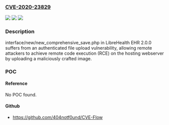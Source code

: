### [CVE-2020-23829](https://cve.mitre.org/cgi-bin/cvename.cgi?name=CVE-2020-23829)
![](https://img.shields.io/static/v1?label=Product&message=n%2Fa&color=blue)
![](https://img.shields.io/static/v1?label=Version&message=n%2Fa&color=blue)
![](https://img.shields.io/static/v1?label=Vulnerability&message=n%2Fa&color=brighgreen)

### Description

interface/new/new_comprehensive_save.php in LibreHealth EHR 2.0.0 suffers from an authenticated file upload vulnerability, allowing remote attackers to achieve remote code execution (RCE) on the hosting webserver by uploading a maliciously crafted image.

### POC

#### Reference
No POC found.

#### Github
- https://github.com/404notf0und/CVE-Flow


